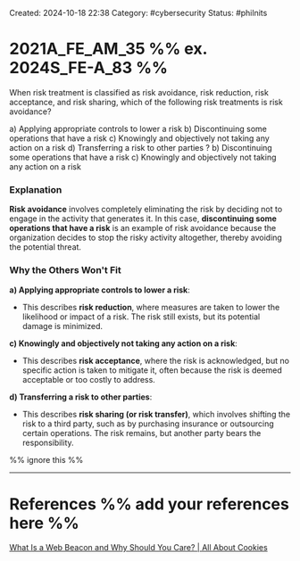 Created: 2024-10-18 22:38
Category: #cybersecurity
Status: #philnits



# 2021A_FE_AM_35 %% ex. 2024S_FE-A_83 %%

When risk treatment is classified as risk avoidance, risk reduction, risk acceptance, and risk sharing, which of the following risk treatments is risk avoidance?

a) Applying appropriate controls to lower a risk
b) Discontinuing some operations that have a risk c) Knowingly and objectively not taking any action on a risk
d) Transferring a risk to other parties
?
b) Discontinuing some operations that have a risk c) Knowingly and objectively not taking any action on a risk
### Explanation

**Risk avoidance** involves completely eliminating the risk by deciding not to engage in the activity that generates it. In this case, **discontinuing some operations that have a risk** is an example of risk avoidance because the organization decides to stop the risky activity altogether, thereby avoiding the potential threat.
### Why the Others Won't Fit

**a) Applying appropriate controls to lower a risk**:

- This describes **risk reduction**, where measures are taken to lower the likelihood or impact of a risk. The risk still exists, but its potential damage is minimized.

**c) Knowingly and objectively not taking any action on a risk**:

- This describes **risk acceptance**, where the risk is acknowledged, but no specific action is taken to mitigate it, often because the risk is deemed acceptable or too costly to address.

**d) Transferring a risk to other parties**:

- This describes **risk sharing (or risk transfer)**, which involves shifting the risk to a third party, such as by purchasing insurance or outsourcing certain operations. The risk remains, but another party bears the responsibility.





%% ignore this %%
<!--SR:!2025-03-17,15,290-->
---









# References %% add your references here %%
[What Is a Web Beacon and Why Should You Care? | All About Cookies](https://allaboutcookies.org/what-is-a-web-beacon)